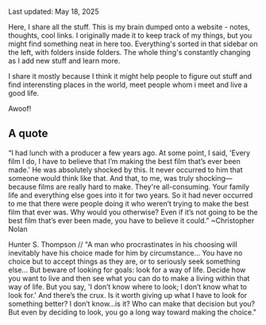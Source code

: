 <!-- ![Profile Avatar](https://kicka.org/avatar1.png) -->

Last updated: May 18, 2025


Here, I share all the stuff. This is my brain dumped onto a website - notes, thoughts, cool links. I originally made it to keep track of my things, but you might find something neat in here too. Everything's sorted in that sidebar on the left, with folders inside folders. The whole thing's constantly changing as I add new stuff and learn more.

I share it mostly because I think it might help people to figure out stuff and find interensting places in the world, meet people whom i meet and live a good life.

Awoof!

## A quote

“I had lunch with a producer a few years ago. At some point, I said, 'Every film I do, I have to believe that I’m making the best film that’s ever been made.' He was absolutely shocked by this. It never occurred to him that someone would think like that. And that, to me, was truly shocking—because films are really hard to make. They're all-consuming. Your family life and everything else goes into it for two years. So it had never occurred to me that there were people doing it who weren’t trying to make the best film that ever was. Why would you otherwise? Even if it’s not going to be the best film that’s ever been made, you have to believe it could.” ~Christopher Nolan

Hunter S. Thompson // "A man who procrastinates in his choosing will inevitably have his choice made for him by circumstance... You have no choice but to accept things as they are, or to seriously seek something else... But beware of looking for goals: look for a way of life. Decide how you want to live and then see what you can do to make a living within that way of life. But you say, 'I don’t know where to look; I don’t know what to look for.' And there’s the crux. Is it worth giving up what I have to look for something better? I don’t know...is it? Who can make that decision but you? But even by deciding to look, you go a long way toward making the choice."